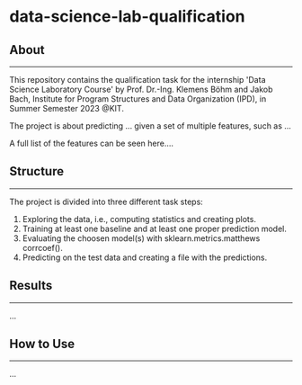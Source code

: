 # data-science-lab-qualification
## About
---
This repository contains the qualification task for the internship 'Data Science Laboratory Course' by Prof. Dr.-Ing. Klemens Böhm and Jakob Bach, Institute for Program Structures and Data Organization (IPD), in Summer Semester 2023 @KIT.

The project is about predicting ... given a set of multiple features, such as ...

A full list of the features can be seen here....

## Structure
---
The project is divided into three different task steps:

1. Exploring the data, i.e., computing statistics and creating plots.
2. Training at least one baseline and at least one proper prediction model.
3. Evaluating the choosen model(s) with sklearn.metrics.matthews corrcoef().
4. Predicting on the test data and creating a file with the predictions.

## Results
---
...

## How to Use
---
...
